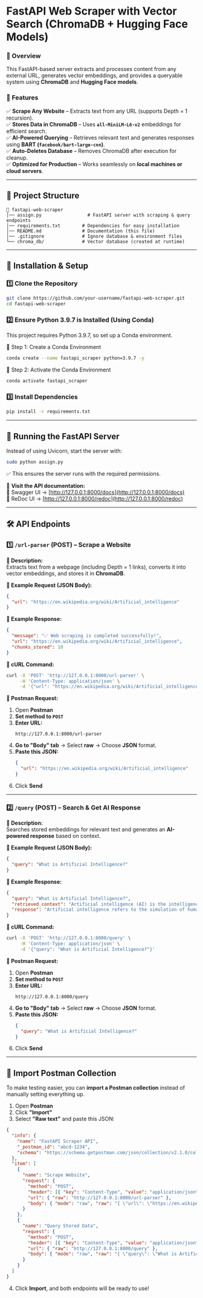 # **FastAPI Web Scraper with Vector Search (ChromaDB + Hugging Face Models)**  

### **📌 Overview**  
This FastAPI-based server extracts and processes content from any external URL, generates vector embeddings, and provides a queryable system using **ChromaDB** and **Hugging Face models**.  

### **🚀 Features**  
✅ **Scrape Any Website** – Extracts text from any URL (supports Depth = 1 recursion).  
✅ **Stores Data in ChromaDB** – Uses **`all-MiniLM-L6-v2`** embeddings for efficient search.  
✅ **AI-Powered Querying** – Retrieves relevant text and generates responses using **BART (`facebook/bart-large-cnn`)**.  
✅ **Auto-Deletes Database** – Removes ChromaDB after execution for cleanup.  
✅ **Optimized for Production** – Works seamlessly on **local machines or cloud servers**.  

---

## **📂 Project Structure**  
```
📁 fastapi-web-scraper
│── assign.py                 # FastAPI server with scraping & query endpoints
│── requirements.txt        # Dependencies for easy installation
│── README.md               # Documentation (this file)
│── .gitignore              # Ignore database & environment files
└── chroma_db/              # Vector database (created at runtime)
```

---

## **📌 Installation & Setup**  

### **1️⃣ Clone the Repository**
```bash
git clone https://github.com/your-username/fastapi-web-scraper.git
cd fastapi-web-scraper
```

### **2️⃣ Ensure Python 3.9.7 is Installed (Using Conda)**  
This project requires Python 3.9.7, so set up a Conda environment.  

🔹 Step 1: Create a Conda Environment
```bash
conda create --name fastapi_scraper python=3.9.7 -y
```
🔹 Step 2: Activate the Conda Environment
```bash
conda activate fastapi_scraper
```

### **3️⃣ Install Dependencies**  
```bash
pip install -r requirements.txt
```

---

## **🚀 Running the FastAPI Server**
Instead of using Uvicorn, start the server with:  
```bash
sudo python assign.py
```
✅ This ensures the server runs with the required permissions.  

🔗 **Visit the API documentation:**  
📜 Swagger UI → [http://127.0.0.1:8000/docs](http://127.0.0.1:8000/docs)  
📜 ReDoc UI → [http://127.0.0.1:8000/redoc](http://127.0.0.1:8000/redoc)  

---

## **🛠 API Endpoints**  

### **1️⃣ `/url-parser` (POST) – Scrape a Website**  
**🔹 Description:**  
Extracts text from a webpage (including Depth = 1 links), converts it into vector embeddings, and stores it in **ChromaDB**.  

**🔹 Example Request (JSON Body):**
```json
{
  "url": "https://en.wikipedia.org/wiki/Artificial_intelligence"
}
```
**🔹 Example Response:**  
```json
{
  "message": "✅ Web scraping is completed successfully!",
  "url": "https://en.wikipedia.org/wiki/Artificial_intelligence",
  "chunks_stored": 10
}
```

**🔹 cURL Command:**  
```bash
curl -X 'POST' 'http://127.0.0.1:8000/url-parser' \
     -H 'Content-Type: application/json' \
     -d '{"url": "https://en.wikipedia.org/wiki/Artificial_intelligence"}'
```

**🔹 Postman Request:**  
1. Open **Postman**  
2. **Set method to `POST`**  
3. **Enter URL:**  
   ```
   http://127.0.0.1:8000/url-parser
   ```
4. **Go to "Body" tab** → Select **raw** → Choose **JSON** format.
5. **Paste this JSON:**
   ```json
   {
     "url": "https://en.wikipedia.org/wiki/Artificial_intelligence"
   }
   ```
6. Click **Send**

---

### **2️⃣ `/query` (POST) – Search & Get AI Response**  
**🔹 Description:**  
Searches stored embeddings for relevant text and generates an **AI-powered response** based on context.  

**🔹 Example Request (JSON Body):**  
```json
{
  "query": "What is Artificial Intelligence?"
}
```
**🔹 Example Response:**  
```json
{
  "query": "What is Artificial Intelligence?",
  "retrieved_context": "Artificial intelligence (AI) is the intelligence of machines or software...",
  "response": "Artificial intelligence refers to the simulation of human intelligence in machines..."
}
```

**🔹 cURL Command:**  
```bash
curl -X 'POST' 'http://127.0.0.1:8000/query' \
     -H 'Content-Type: application/json' \
     -d '{"query": "What is Artificial Intelligence?"}'
```

**🔹 Postman Request:**  
1. Open **Postman**  
2. **Set method to `POST`**  
3. **Enter URL:**  
   ```
   http://127.0.0.1:8000/query
   ```
4. **Go to "Body" tab** → Select **raw** → Choose **JSON** format.
5. **Paste this JSON:**
   ```json
   {
     "query": "What is Artificial Intelligence?"
   }
   ```
6. Click **Send**

---

## **📌 Import Postman Collection**
To make testing easier, you can **import a Postman collection** instead of manually setting everything up.

1. Open **Postman**  
2. Click **"Import"**  
3. Select **"Raw text"** and paste this JSON:  
```json
{
  "info": {
    "name": "FastAPI Scraper API",
    "_postman_id": "abcd-1234",
    "schema": "https://schema.getpostman.com/json/collection/v2.1.0/collection.json"
  },
  "item": [
    {
      "name": "Scrape Website",
      "request": {
        "method": "POST",
        "header": [{ "key": "Content-Type", "value": "application/json" }],
        "url": { "raw": "http://127.0.0.1:8000/url-parser" },
        "body": { "mode": "raw", "raw": "{ \"url\": \"https://en.wikipedia.org/wiki/Artificial_intelligence\" }" }
      }
    },
    {
      "name": "Query Stored Data",
      "request": {
        "method": "POST",
        "header": [{ "key": "Content-Type", "value": "application/json" }],
        "url": { "raw": "http://127.0.0.1:8000/query" },
        "body": { "mode": "raw", "raw": "{ \"query\": \"What is Artificial Intelligence?\" }" }
      }
    }
  ]
}
```
4. Click **Import**, and both endpoints will be ready to use!
